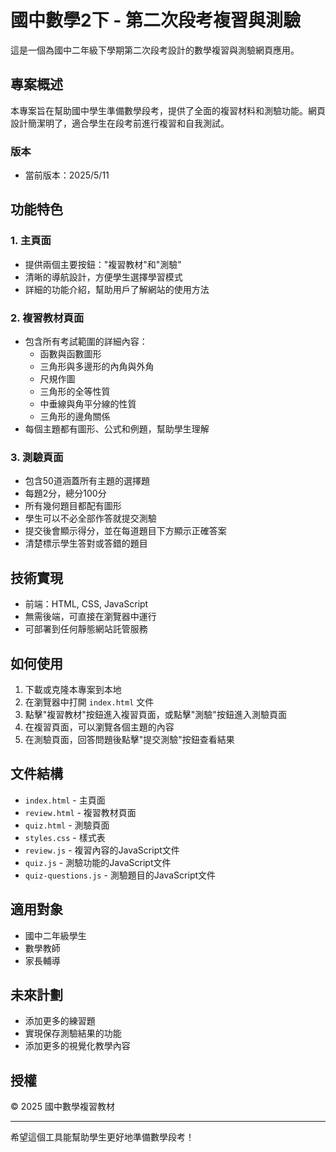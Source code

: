 # 國中數學2下 - 第二次段考複習與測驗

這是一個為國中二年級下學期第二次段考設計的數學複習與測驗網頁應用。

## 專案概述

本專案旨在幫助國中學生準備數學段考，提供了全面的複習材料和測驗功能。網頁設計簡潔明了，適合學生在段考前進行複習和自我測試。

### 版本

- 當前版本：2025/5/11

## 功能特色

### 1. 主頁面

- 提供兩個主要按鈕："複習教材"和"測驗"
- 清晰的導航設計，方便學生選擇學習模式
- 詳細的功能介紹，幫助用戶了解網站的使用方法

### 2. 複習教材頁面

- 包含所有考試範圍的詳細內容：
  - 函數與函數圖形
  - 三角形與多邊形的內角與外角
  - 尺規作圖
  - 三角形的全等性質
  - 中垂線與角平分線的性質
  - 三角形的邊角關係
- 每個主題都有圖形、公式和例題，幫助學生理解

### 3. 測驗頁面

- 包含50道涵蓋所有主題的選擇題
- 每題2分，總分100分
- 所有幾何題目都配有圖形
- 學生可以不必全部作答就提交測驗
- 提交後會顯示得分，並在每道題目下方顯示正確答案
- 清楚標示學生答對或答錯的題目

## 技術實現

- 前端：HTML, CSS, JavaScript
- 無需後端，可直接在瀏覽器中運行
- 可部署到任何靜態網站託管服務

## 如何使用

1. 下載或克隆本專案到本地
2. 在瀏覽器中打開 `index.html` 文件
3. 點擊"複習教材"按鈕進入複習頁面，或點擊"測驗"按鈕進入測驗頁面
4. 在複習頁面，可以瀏覽各個主題的內容
5. 在測驗頁面，回答問題後點擊"提交測驗"按鈕查看結果

## 文件結構

- `index.html` - 主頁面
- `review.html` - 複習教材頁面
- `quiz.html` - 測驗頁面
- `styles.css` - 樣式表
- `review.js` - 複習內容的JavaScript文件
- `quiz.js` - 測驗功能的JavaScript文件
- `quiz-questions.js` - 測驗題目的JavaScript文件

## 適用對象

- 國中二年級學生
- 數學教師
- 家長輔導

## 未來計劃

- 添加更多的練習題
- 實現保存測驗結果的功能
- 添加更多的視覺化教學內容

## 授權

© 2025 國中數學複習教材

---

希望這個工具能幫助學生更好地準備數學段考！
